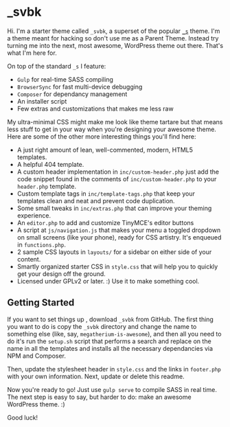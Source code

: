 _svbk 
===

Hi. I'm a starter theme called `_svbk`, a superset of the popular [`_s`](https://github.com/Automattic/_s) theme. I'm a theme meant for hacking so don't use me as a Parent Theme. Instead try turning me into the next, most awesome, WordPress theme out there. That's what I'm here for.

On top of the standard `_s` I feature: 
* `Gulp` for real-time SASS compiling
* `BrowserSync` for fast multi-device debugging
* `Composer` for dependancy management
* An installer script 
* Few extras and customizations that makes me less raw

My ultra-minimal CSS might make me look like theme tartare but that means less stuff to get in your way when you're designing your awesome theme. Here are some of the other more interesting things you'll find here:

* A just right amount of lean, well-commented, modern, HTML5 templates.
* A helpful 404 template.
* A custom header implementation in `inc/custom-header.php` just add the code snippet found in the comments of `inc/custom-header.php` to your `header.php` template.
* Custom template tags in `inc/template-tags.php` that keep your templates clean and neat and prevent code duplication.
* Some small tweaks in `inc/extras.php` that can improve your theming experience.
* An `editor.php` to add and customize TinyMCE's editor buttons
* A script at `js/navigation.js` that makes your menu a toggled dropdown on small screens (like your phone), ready for CSS artistry. It's enqueued in `functions.php`.
* 2 sample CSS layouts in `layouts/` for a sidebar on either side of your content.
* Smartly organized starter CSS in `style.css` that will help you to quickly get your design off the ground.
* Licensed under GPLv2 or later. :) Use it to make something cool.

Getting Started
---------------

If you want to set things up , download `_svbk` from GitHub. The first thing you want to do is copy the `_svbk` directory and change the name to something else (like, say, `megatherium-is-awesome`), and then all you need to do it's run the `setup.sh` script that performs a search and replace on the name in all the templates and installs all the necessary dependancies via NPM and Composer.

Then, update the stylesheet header in `style.css` and the links in `footer.php` with your own information. Next, update or delete this readme.

Now you're ready to go! Just use `gulp serve` to compile SASS in real time. The next step is easy to say, but harder to do: make an awesome WordPress theme. :)

Good luck!
